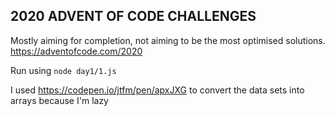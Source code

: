 ## 2020 ADVENT OF CODE CHALLENGES

Mostly aiming for completion, not aiming to be the most optimised solutions. https://adventofcode.com/2020

Run using `node day1/1.js`

I used https://codepen.io/jtfm/pen/apxJXG to convert the data sets into arrays because I'm lazy
